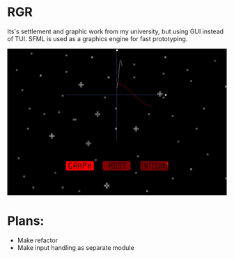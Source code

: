 # RGR

Its's settlement and graphic work from my university, but using GUI instead of TUI. SFML is used as a graphics engine for fast prototyping. 

![picture](rgr/OmGTU/Project1/images/example.png)

# Plans:
* Make refactor 
* Make input handling as separate module
